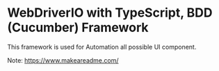 # WebDriverIO with TypeScript, BDD (Cucumber) Framework

This framework is used for Automation all possible UI component. 






Note: https://www.makeareadme.com/
